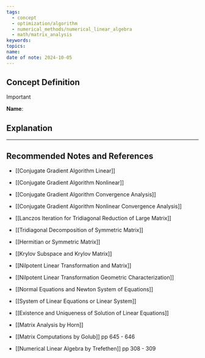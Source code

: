 ```yaml
---
tags:
  - concept
  - optimization/algorithm
  - numerical_methods/numerical_linear_algebra
  - math/matrix_analysis
keywords: 
topics: 
name: 
date of note: 2024-10-05
---
```


## Concept Definition

>[!important]
>**Name**: 



## Explanation





-----------
##  Recommended Notes and References


- [[Conjugate Gradient Algorithm Linear]]
- [[Conjugate Gradient Algorithm Nonlinear]]
- [[Conjugate Gradient Algorithm Convergence Analysis]]
- [[Conjugate Gradient Algorithm Nonlinear Convergence Analysis]]

- [[Lanczos Iteration for Tridiagonal Reduction of Large Matrix]]
- [[Tridiagonal Decomposition of Symmetric Matrix]]
- [[Hermitian or Symmetric Matrix]]
- [[Krylov Subspace and Krylov Matrix]]
- [[Nilpotent Linear Transformation and Matrix]]
- [[Nilpotent Linear Transformation Geometric Characterization]]

- [[Normal Equations and Newton System of Equations]]
- [[System of Linear Equations or Linear System]]
- [[Existence and Uniqueness of Solution of Linear Equations]]




- [[Matrix Analysis by Horn]]
- [[Matrix Computations by Golub]] pp 645 - 646
- [[Numerical Linear Algebra by Trefethen]] pp 308 - 309